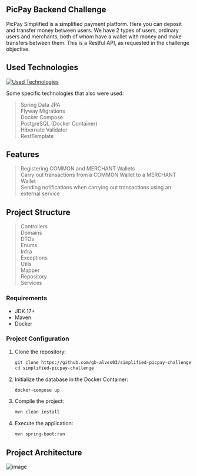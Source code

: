 ## PicPay Backend Challenge
PicPay Simplified is a simplified payment platform. Here you can deposit and transfer money between users. We have 2 types of users, ordinary users and merchants, both of whom have a wallet with money and make transfers between them. This is a Restful API, as requested in the challenge objective.

## Used Technologies
[![Used Technologies](https://skillicons.dev/icons?i=java,spring,maven,docker,postgres)](https://skillicons.dev) 

Some specific technologies that also were used:
> Spring Data JPA <br>
> Flyway Migrations <br>
> Docker Compose <br>
> PostgreSQL (Docker Container) <br>
> Hibernate Validator <br>
> RestTemplate

## Features
> Registering COMMON and MERCHANT Wallets <br>
> Carry out transactions from a COMMON Wallet to a MERCHANT Wallet <br>
> Sending notifications when carrying out transactions using an external service <br>

## Project Structure
> Controllers <br>
> Domains <br>
> DTOs <br>
> Enums <br>
> Infra <br>
> Exceptions <br>
> Utils <br>
> Mapper <br>
> Repository <br>
> Services <br>

### Requirements

- JDK 17+
- Maven
- Docker

### Project Configuration

1. Clone the repository:
   ```bash
   git clone https://github.com/gb-alves03/simplified-picpay-challenge.git
   cd simplified-picpay-challenge

2. Initialize the database in the Docker Container:
   ````bash
   docker-compose up
   ````
   
3. Compile the project:
   ````bash
   mvn clean install

4. Execute the application:
   ````bash
   mvn spring-boot:run


## Project Architecture
![image](https://github.com/gb-alves03/simplified-picpay-challenge/assets/100585280/09886210-0bb1-4697-9452-de3bec0a89d3)

